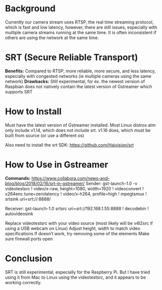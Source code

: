 # Background

Currently our camera stream uses RTSP, the real time streaming protocol, which is fast and low latency, however, there are still issues, especially with multiple camera streams running at the same time. It is often inconsistent if others are using the network at the same time.

# SRT (Secure Reliable Transport)
**Benefits:** Compared to RTSP, more reliable, more secure, and less latency, especially with congested networks (ie multiple cameras using the same network)
**Drawbacks:** Still experimental, for ex. the newest version of Raspbian does not natively contain the latest version of Gstreamer which supports SRT

# How to Install
Must have the latest version of Gstreamer installed. Most Linux distros atm only include v1.14, which does not include srt. v1.16 does, which must be built from source (or use a different os)

Also need to install the srt SDK: https://github.com/Haivision/srt

# How to Use in Gstreamer
**Commands:** https://www.collabora.com/news-and-blog/blog/2018/02/16/srt-in-gstreamer/
Sender: gst-launch-1.0 -v videotestsrc ! video/x-raw, height=1080, width=1920
! videoconvert ! x264enc tune=zerolatency ! video/x-h264, profile=high
! mpegtsmux ! srtsink uri=srt://:8888/

Receiver: gst-launch-1.0 srtsrc uri=srt://192.168.1.55:8888 ! decodebin !
autovideosink

Replace videotestsrc with your video source (most likely will be v4l2src if using a USB webcam on Linux)
Adjust height, width to match video specifications
If doesn’t work, try removing some of the elements
Make sure firewall ports open

# Conclusion
SRT is still experimental, especially for the Raspberry Pi. But I have tried using it from Mac to Linux using the videotestsrc, and it appears to be working correctly. 